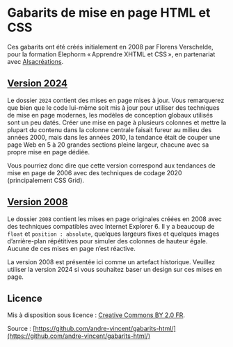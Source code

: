 # Gabarits de mise en page HTML et CSS

Ces gabarits ont été créés initialement en 2008 par Florens Verschelde, pour la formation Elephorm «&#8239;Apprendre XHTML et CSS&#8239;», en partenariat avec [Alsacréations](https://alsacreations.com).

## [Version 2024](/gabarits-html/2024)

Le dossier `2024` contient des mises en page mises à jour. Vous remarquerez que bien que le code lui-même soit mis à jour pour utiliser des techniques de mise en page modernes, les modèles de conception globaux utilisés sont un peu datés. Créer une mise en page à plusieurs colonnes et mettre la plupart du contenu dans la colonne centrale faisait fureur au milieu des années 2000, mais dans les années 2010, la tendance était de couper une page Web en 5 à 20 grandes sections pleine largeur, chacune avec sa propre mise en page dédiée.

Vous pourriez donc dire que cette version correspond aux tendances de mise en page de 2006 avec des techniques de codage 2020 (principalement CSS Grid).

## [Version 2008](/gabarits-html/2008)

Le dossier `2008` contient les mises en page originales créées en 2008 avec des techniques compatibles avec Internet Explorer 6. Il y a beaucoup de `float` et `position : absolute`, quelques largeurs fixes et quelques images d’arrière-plan répétitives pour simuler des colonnes de hauteur égale. Aucune de ces mises en page n’est réactive.

La version 2008 est présentée ici comme un artefact historique. Veuillez utiliser la version 2024 si vous souhaitez baser un design sur ces mises en page.

## Licence

Mis à disposition sous licence : [Creative Commons BY 2.0 FR](https://creativecommons.org/licenses/by/2.0/fr/).

Source : [https://github.com/andre-vincent/gabarits-html/](https://github.com/andre-vincent/gabarits-html/)
